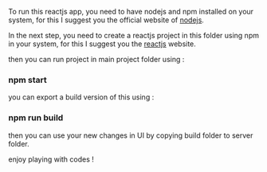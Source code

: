To run this reactjs app, you need to have nodejs and npm installed on your system, for this I suggest you the official website of [nodejs](https://nodejs.org/en/download).

In the next step, you need to create a reactjs project in this folder using npm in your system, for this I suggest you the [reactjs](https://react.dev/learn/start-a-new-react-project) website.

then you can run project in main project folder using :

### npm start

you can export a build version of this using : 

### npm run build

then you can use your new changes in UI by copying build folder to server folder.

enjoy playing with codes !